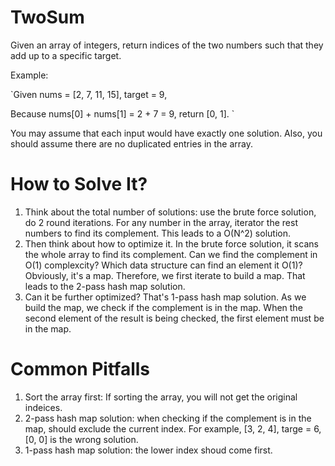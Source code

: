 # TwoSum
Given an array of integers, return indices of the two numbers such that they add up to a specific target.

Example: 

`Given nums = [2, 7, 11, 15], target = 9,

Because nums[0] + nums[1] = 2 + 7 = 9,
return [0, 1].
`

You may assume that each input would have exactly one solution. Also, you should assume there are no duplicated entries in the array.

# How to Solve It?
1. Think about the total number of solutions: use the brute force solution, do 2 round iterations. For any number in the array, iterator the rest numbers to find its complement. This leads to a O(N^2) solution.
2. Then think about how to optimize it. In the brute force solution, it scans the whole array to find its complement. Can we find the complement in O(1) complexcity? Which data structure can find an element it O(1)? Obviously, it's a map. Therefore, we first iterate to build a map. That leads to the 2-pass hash map solution.
3. Can it be further optimized? That's 1-pass hash map solution. As we build the map, we check if the complement is in the map. When the second element of the result is being checked, the first element must be in the map.

# Common Pitfalls
1. Sort the array first: If sorting the array, you will not get the original indeices.
2. 2-pass hash map solution: when checking if the complement is in the map, should exclude the current index. For example, [3, 2, 4], targe = 6, [0, 0] is the wrong solution.
3. 1-pass hash map solution: the lower index shoud come first.
